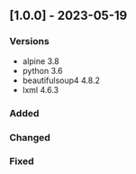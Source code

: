 ## [1.0.0] - 2023-05-19

### Versions

- alpine 3.8
- python 3.6
- beautifulsoup4 4.8.2
- lxml 4.6.3

### Added
 
### Changed

### Fixed
